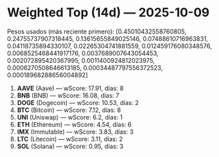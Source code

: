 # Weighted Top (14d) — 2025-10-09
Pesos usados (más reciente primero): [0.45010432558760805, 0.24755737907318445, 0.13615655849025146, 0.07488610716963831, 0.04118735894330107, 0.02265304741881559, 0.012459176080348576, 0.0068525468441917176, 0.0037689007643054453, 0.002072895420367995, 0.0011400924812023975, 0.0006270508646613185, 0.00034487797556372523, 0.00018968288656004892]
1. **AAVE** (Aave) — wScore: 17.91, días: 8
2. **BNB** (BNB) — wScore: 16.08, días: 7
3. **DOGE** (Dogecoin) — wScore: 10.53, días: 2
4. **BTC** (Bitcoin) — wScore: 7.12, días: 8
5. **UNI** (Uniswap) — wScore: 6.2, días: 1
6. **ETH** (Ethereum) — wScore: 4.54, días: 6
7. **IMX** (Immutable) — wScore: 3.83, días: 3
8. **LTC** (Litecoin) — wScore: 3.11, días: 2
9. **SOL** (Solana) — wScore: 0.95, días: 3